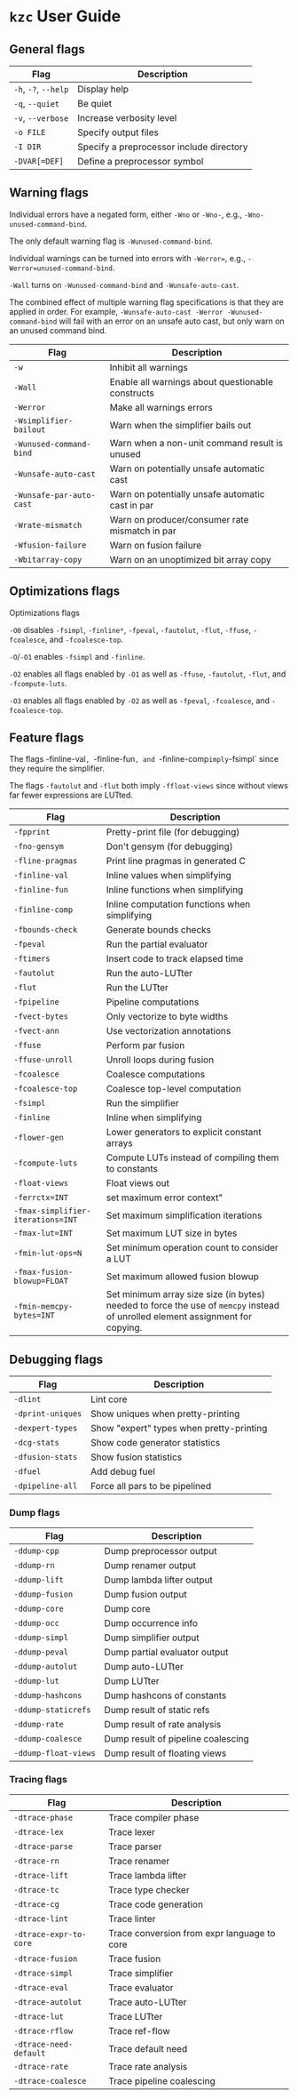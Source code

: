 # `kzc` User Guide

## General flags

| Flag                 | Description |
| ---                  | --- |
| `-h`, `-?`, `--help` | Display help |
| `-q`, `--quiet`      | Be quiet |
| `-v`, `--verbose`    | Increase verbosity level |
| `-o FILE`            | Specify output files |
| `-I DIR`             | Specify a preprocessor include directory |
| `-DVAR[=DEF]`        | Define a preprocessor symbol |

## Warning flags

Individual errors have a negated form, either `-Wno` or `-Wno-`, e.g.,
`-Wno-unused-command-bind`.

The only default warning flag is `-Wunused-command-bind`.

Individual warnings can be turned into errors with `-Werror=`, e.g.,
`-Werror=unused-command-bind`.

`-Wall` turns on `-Wunused-command-bind` and `-Wunsafe-auto-cast`.

The combined effect of multiple warning flag specifications is that they are
applied in order. For example, `-Wunsafe-auto-cast -Werror
-Wunused-command-bind` will fail with an error on an unsafe auto cast, but only
warn on an unused command bind.

| Flag                     | Description |
| ---                      | --- |
| `-w`                     | Inhibit all warnings |
| `-Wall`                  | Enable all warnings about questionable constructs |
| `-Werror`                | Make all warnings errors |
| `-Wsimplifier-bailout`   | Warn when the simplifier bails out|
| `-Wunused-command-bind`  | Warn when a non-unit command result is unused|
| `-Wunsafe-auto-cast`     | Warn on potentially unsafe automatic cast|
| `-Wunsafe-par-auto-cast` | Warn on potentially unsafe automatic cast in par|
| `-Wrate-mismatch`        | Warn on producer/consumer rate mismatch in par|
| `-Wfusion-failure`       | Warn on fusion failure|
| `-Wbitarray-copy`        | Warn on an unoptimized bit array copy|

## Optimizations flags

Optimizations flags

`-O0` disables `-fsimpl`, `-finline*`, `-fpeval`, `-fautolut`, `-flut`,
`-ffuse`, `-fcoalesce`, and `-fcoalesce-top`.

`-O`/`-O1` enables `-fsimpl` and `-finline`.

`-O2` enables all flags enabled by `-O1` as well as `-ffuse`, `-fautolut`,
`-flut`, and `-fcompute-luts`.

`-O3` enables all flags enabled by `-O2` as well as `-fpeval`, `-fcoalesce`, and
`-fcoalesce-top`.

## Feature flags

The flags -finline-val`, `-finline-fun`, and `-finline-comp` imply `-fsimpl`
since they require the simplifier.

The flags `-fautolut` and `-flut` both imply `-ffloat-views` since without views
far fewer expressions are LUTted.

| Flag             | Description |
| ---              | --- |
| `-fpprint`       | Pretty-print file (for debugging) |
| `-fno-gensym`    | Don't gensym (for debugging) |
| `-fline-pragmas` | Print line pragmas in generated C |
| `-finline-val`   | Inline values when simplifying |
| `-finline-fun`   | Inline functions when simplifying |
| `-finline-comp`  | Inline computation functions when simplifying |
| `-fbounds-check` | Generate bounds checks |
| `-fpeval`        | Run the partial evaluator |
| `-ftimers`       | Insert code to track elapsed time |
| `-fautolut`      | Run the auto-LUTter |
| `-flut`          | Run the LUTter |
| `-fpipeline`     | Pipeline computations |
| `-fvect-bytes`   | Only vectorize to byte widths |
| `-fvect-ann`     | Use vectorization annotations |
| `-ffuse`         | Perform par fusion |
| `-ffuse-unroll`  | Unroll loops during fusion |
| `-fcoalesce`     | Coalesce computations |
| `-fcoalesce-top` | Coalesce top-level computation |
| `-fsimpl`        | Run the simplifier|
| `-finline`       | Inline when simplifying|
| `-flower-gen`    | Lower generators to explicit constant arrays |
| `-fcompute-luts` | Compute LUTs instead of compiling them to constants |
| `-float-views`   | Float views out |
| `-ferrctx=INT`                    | set maximum error context"
| `-fmax-simplifier-iterations=INT` | Set maximum simplification iterations|
| `-fmax-lut=INT`                   | Set maximum LUT size in bytes|
| `-fmin-lut-ops=N`                 | Set minimum operation count to consider a LUT|
| `-fmax-fusion-blowup=FLOAT`       | Set maximum allowed fusion blowup|
| `-fmin-memcpy-bytes=INT`          | Set minimum array size size (in bytes) needed to force the use of `memcpy` instead of unrolled element assignment for copying. |

## Debugging flags

| Flag              | Description |
| ---               | --- |
| `-dlint`          | Lint core |
| `-dprint-uniques` | Show uniques when pretty-printing |
| `-dexpert-types`  | Show "expert" types when pretty-printing |
| `-dcg-stats`      | Show code generator statistics |
| `-dfusion-stats`  | Show fusion statistics |
| `-dfuel`          | Add debug fuel |
| `-dpipeline-all`  | Force all pars to be pipelined |

### Dump flags

| Flag                 | Description |
| ---                  | --- |
| `-ddump-cpp`         | Dump preprocessor output |
| `-ddump-rn`          | Dump renamer output |
| `-ddump-lift`        | Dump lambda lifter output |
| `-ddump-fusion`      | Dump fusion output |
| `-ddump-core`        | Dump core |
| `-ddump-occ`         | Dump occurrence info |
| `-ddump-simpl`       | Dump simplifier output |
| `-ddump-peval`       | Dump partial evaluator output |
| `-ddump-autolut`     | Dump auto-LUTter |
| `-ddump-lut`         | Dump LUTter |
| `-ddump-hashcons`    | Dump hashcons of constants |
| `-ddump-staticrefs`  | Dump result of static refs |
| `-ddump-rate`        | Dump result of rate analysis |
| `-ddump-coalesce`    | Dump result of pipeline coalescing |
| `-ddump-float-views` | Dump result of floating views |

### Tracing flags

| Flag                   | Description |
| ---                    | --- |
| `-dtrace-phase`        | Trace compiler phase |
| `-dtrace-lex`          | Trace lexer |
| `-dtrace-parse`        | Trace parser |
| `-dtrace-rn`           | Trace renamer |
| `-dtrace-lift`         | Trace lambda lifter |
| `-dtrace-tc`           | Trace type checker |
| `-dtrace-cg`           | Trace code generation |
| `-dtrace-lint`         | Trace linter |
| `-dtrace-expr-to-core` | Trace conversion from expr language to core |
| `-dtrace-fusion`       | Trace fusion |
| `-dtrace-simpl`        | Trace simplifier |
| `-dtrace-eval`         | Trace evaluator |
| `-dtrace-autolut`      | Trace auto-LUTter |
| `-dtrace-lut`          | Trace LUTter |
| `-dtrace-rflow`        | Trace ref-flow |
| `-dtrace-need-default` | Trace default need |
| `-dtrace-rate`         | Trace rate analysis |
| `-dtrace-coalesce`     | Trace pipeline coalescing |
